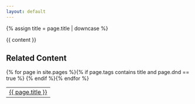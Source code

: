 ```yaml
---
layout: default
---
```

{% assign title = page.title | downcase %}

{{ content }}

<h2>Related Content</h2>
<table>
{% for page in site.pages %}{% if page.tags contains title and page.dnd == true %}
<tr>
<td><a href="{{ site.baseurl }}{{ page.url }}">{{ page.title }}</a></td>
</tr>
{% endif %}{% endfor %}
</table>
